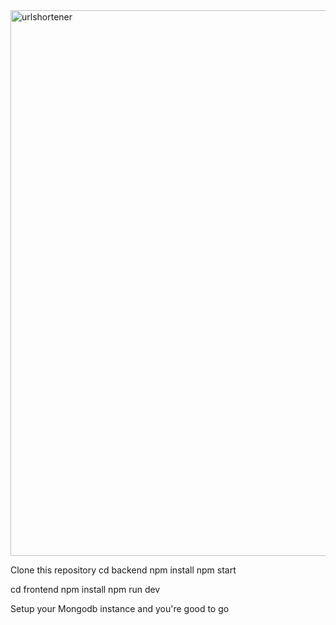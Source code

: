 <img width="1880" height="873" alt="urlshortener" src="https://github.com/user-attachments/assets/20d14cf4-f346-41d9-b184-568880c1b355" />

Clone this repository 
cd backend 
npm install
npm start



cd frontend 
npm install
npm run dev

Setup your Mongodb instance and you're good to go
